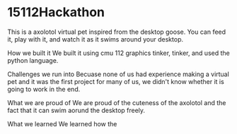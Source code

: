 # 15112Hackathon
This is a axolotol virtual pet inspired from the desktop goose. You can feed it, play with it, and watch it as it swims around your desktop.

How we built it
We built it using cmu 112 graphics tinker, tinker, and used the python language.

Challenges we run into
Becuase none of us had experience making a virtual pet and it was the first project for many of us, we didn't know whether it is going to work in the end. 

What we are proud of
We are proud of the cuteness of the axolotol and the fact that it can swim aorund the desktop freely. 

What we learned
We learned how the 


